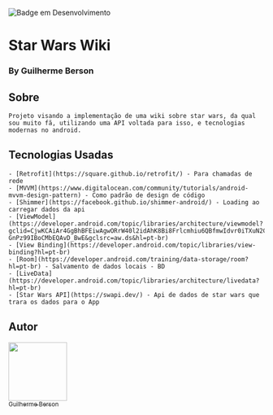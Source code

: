 ![Badge em Desenvolvimento](http://img.shields.io/static/v1?label=STATUS&message=EM%20DESENVOLVIMENTO&color=GREEN&style=for-the-badge)

# Star Wars Wiki

### By Guilherme Berson

## Sobre
    Projeto visando a implementação de uma wiki sobre star wars, da qual sou muito fã, utilizando uma API voltada para isso, e tecnologias modernas no android.

## Tecnologias Usadas

    - [Retrofit](https://square.github.io/retrofit/) - Para chamadas de rede
    - [MVVM](https://www.digitalocean.com/community/tutorials/android-mvvm-design-pattern) - Como padrão de design de código
    - [Shimmer](https://facebook.github.io/shimmer-android/) - Loading ao carregar dados da api
    - [ViewModel](https://developer.android.com/topic/libraries/architecture/viewmodel?gclid=CjwKCAiAr4GgBhBFEiwAgwORrW40l2idAhK8Bi8Frlcmhiu6QBfmwIdvr0iTXuN2C_kBB-GnPz99IBoCMbEQAvD_BwE&gclsrc=aw.ds&hl=pt-br) 
    - [View Binding](https://developer.android.com/topic/libraries/view-binding?hl=pt-br)
    - [Room](https://developer.android.com/training/data-storage/room?hl=pt-br) - Salvamento de dados locais - BD
    - [LiveData](https://developer.android.com/topic/libraries/architecture/livedata?hl=pt-br) 
    - [Star Wars API](https://swapi.dev/) - Api de dados de star wars que trara os dados para o App
   
    
## Autor

[<img src="https://avatars.githubusercontent.com/u/17513306?s=96&v=4" width=115><br><sub>Guilherme Berson</sub>](https://github.com/bersoncrios) 